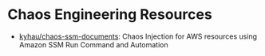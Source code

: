 # Chaos Engineering Resources

- [kyhau/chaos-ssm-documents](https://github.com/kyhau/chaos-ssm-documents): Chaos Injection for AWS resources using Amazon SSM Run Command and Automation